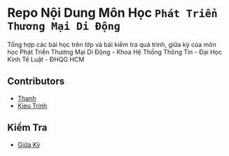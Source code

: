 # Repo Nội Dung Môn Học `Phát Triển Thương Mại Di Động`
Tổng hợp các bài học trên lớp và bài kiểm tra quá trình, giữa kỳ của môn học Phát Triển Thương Mại Di Động - Khoa Hệ Thống Thông Tin - Đại Học Kinh Tế Luật - ĐHQG HCM

## **Contributors**
- [Thanh](https://github.com/thanhENC)
- [Kieu Trinh](https://github.com/KieuTrinh-T)

## **Kiểm Tra**
- [Giữa Kỳ](https://github.com/thanhENC/FirstAndroidApplication/tree/main/11.%20W11/KT)
